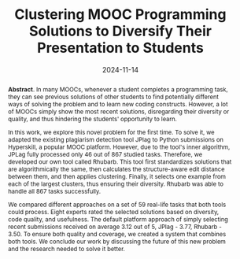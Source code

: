 ---
title: "Clustering MOOC Programming Solutions to Diversify Their Presentation to Students"
authors: '<i>Elizaveta Artser, Anastasiia Birillo, Yaroslav Golubev, Maria Tigina, Hieke Keuning, Nikolay Vyahhi, and Timofey Bryksin</i>'
status: "accepted"
collection: publications
permalink: /publications/2024-11-14-clustering-for-moocs
date: 2024-11-14
venue: "<b>Koli Calling</b>"
level: '—'
pdf: 'https://arxiv.org/abs/2403.19398'
data: 'https://zenodo.org/records/8259494'
tool: 'https://github.com/hyperskill/code-submissions-clustering'
counter_id: 'C58'
abstract: "<p><b>Abstract</b>. In many MOOCs, whenever a student completes a programming task, they can see previous solutions of other students to find potentially different ways of solving the problem and to learn new coding constructs. However, a lot of MOOCs simply show the most recent solutions, disregarding their diversity or quality, and thus hindering the students' opportunity to learn.</p><p>In this work, we explore this novel problem for the first time. To solve it, we adapted the existing plagiarism detection tool JPlag to Python submissions on Hyperskill, a popular MOOC platform. However, due to the tool's inner algorithm, JPLag fully processed only 46 out of 867 studied tasks. Therefore, we developed our own tool called Rhubarb. This tool first standardizes solutions that are algorithmically the same, then calculates the structure-aware edit distance between them, and then applies clustering. Finally, it selects one example from each of the largest clusters, thus ensuring their diversity. Rhubarb was able to handle all 867 tasks successfully.</p><p>We compared different approaches on a set of 59 real-life tasks that both tools could process. Eight experts rated the selected solutions based on diversity, code quality, and usefulness. The default platform approach of simply selecting recent submissions received on average 3.12 out of 5, JPlag - 3.77, Rhubarb - 3.50. To ensure both quality and coverage, we created a system that combines both tools. We conclude our work by discussing the future of this new problem and the research needed to solve it better.</p>"
---